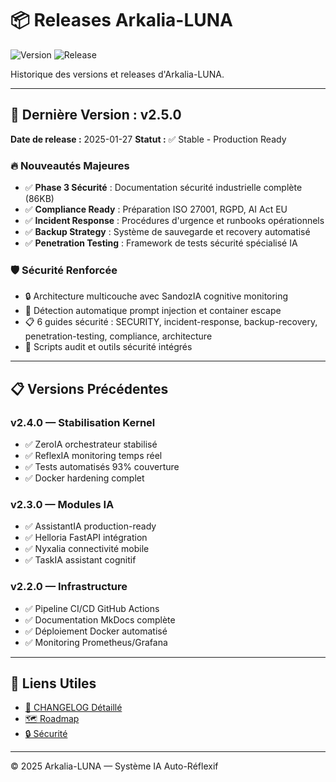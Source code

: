 # 📦 Releases Arkalia-LUNA

![Version](https://img.shields.io/badge/version-v2.5.0-blue)
![Release](https://img.shields.io/badge/release-stable-green)

Historique des versions et releases d'Arkalia-LUNA.

---

## 🚀 Dernière Version : v2.5.0

**Date de release :** 2025-01-27
**Statut :** ✅ Stable - Production Ready

### 🔥 Nouveautés Majeures

- ✅ **Phase 3 Sécurité** : Documentation sécurité industrielle complète (86KB)
- ✅ **Compliance Ready** : Préparation ISO 27001, RGPD, AI Act EU
- ✅ **Incident Response** : Procédures d'urgence et runbooks opérationnels
- ✅ **Backup Strategy** : Système de sauvegarde et recovery automatisé
- ✅ **Penetration Testing** : Framework de tests sécurité spécialisé IA

### 🛡️ Sécurité Renforcée

- 🔒 Architecture multicouche avec SandozIA cognitive monitoring
- 🚨 Détection automatique prompt injection et container escape
- 📋 6 guides sécurité : SECURITY, incident-response, backup-recovery, penetration-testing, compliance, architecture
- 🔧 Scripts audit et outils sécurité intégrés

---

## 📋 Versions Précédentes

### v2.4.0 — Stabilisation Kernel
- ✅ ZeroIA orchestrateur stabilisé
- ✅ ReflexIA monitoring temps réel
- ✅ Tests automatisés 93% couverture
- ✅ Docker hardening complet

### v2.3.0 — Modules IA
- ✅ AssistantIA production-ready
- ✅ Helloria FastAPI intégration
- ✅ Nyxalia connectivité mobile
- ✅ TaskIA assistant cognitif

### v2.2.0 — Infrastructure
- ✅ Pipeline CI/CD GitHub Actions
- ✅ Documentation MkDocs complète
- ✅ Déploiement Docker automatisé
- ✅ Monitoring Prometheus/Grafana

---

## 🔗 Liens Utiles

- [📝 CHANGELOG Détaillé](../core/changelog-detailed.md)
- [🗺️ Roadmap](../planning/roadmap/index.md)
- [🔒 Sécurité](../security/security.md)

---

© 2025 Arkalia-LUNA — Système IA Auto-Réflexif
